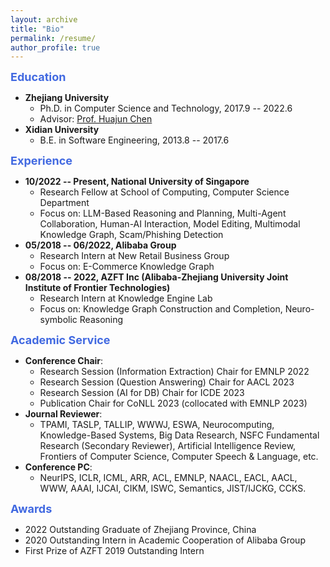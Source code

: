 ```yaml
---
layout: archive
title: "Bio"
permalink: /resume/
author_profile: true
---
```


<!-- ## Bio -->

<!-- ## Education -->
<font color=RoyalBlue size=4><b>Education</b></font>
* **Zhejiang University** 
  - Ph.D. in Computer Science and Technology, 2017.9 -- 2022.6
  - Advisor: [Prof. Huajun Chen](http://mypage.zju.edu.cn/huajun)
* **Xidian University**
  - B.E. in Software Engineering, 2013.8 -- 2017.6

<!-- ## Experience -->
<font color=RoyalBlue size=4><b>Experience</b></font>
* **10/2022 -- Present, National University of Singapore**
  - Research Fellow at School of Computing, Computer Science Department
  - Focus on: LLM-Based Reasoning and Planning, Multi-Agent Collaboration, Human-AI Interaction, Model Editing, Multimodal Knowledge Graph, Scam/Phishing Detection
* **05/2018 -- 06/2022, Alibaba Group**
  - Research Intern at New Retail Business Group
  - Focus on: E-Commerce Knowledge Graph
* **08/2018 -- 2022, AZFT Inc (Alibaba-Zhejiang University Joint Institute of Frontier Technologies)**
  - Research Intern at Knowledge Engine Lab
  - Focus on: Knowledge Graph Construction and Completion, Neuro-symbolic Reasoning

<!-- ## Academic Service -->
<font color=RoyalBlue size=4><b>Academic Service</b></font>
* **Conference Chair**:
  - Research Session (Information Extraction) Chair for EMNLP 2022
  - Research Session (Question Answering) Chair for AACL 2023
  - Research Session (AI for DB) Chair for ICDE 2023
  - Publication Chair for CoNLL 2023 (collocated with EMNLP 2023)
* **Journal Reviewer**: 
  - TPAMI, TASLP, TALLIP, WWWJ, ESWA, Neurocomputing, Knowledge-Based Systems, Big Data Research, NSFC Fundamental Research (Secondary Reviewer), Artificial Intelligence Review, Frontiers of Computer Science, Computer Speech & Language, etc. 
  <!-- *TPAMI* (IEEE Transactions on Pattern Analysis and Machine Intelligence), *TASLP* (ACM/IEEE Transactions on Audio, Speech and Language Processing), *TALLIP* (ACM Transactions on Asian and Low-Resource Language Information Processing), *WWWJ* (World Wide Web Journal), *ESWA* (Expert Systems With Applications), *Neurocomputing*, *KBS* (Knowledge-Based Systems), Big Data Research, Artificial Intelligence Review, Frontiers of Computer Science, Computer Speech & Language, NSFC Fundamental Research (Secondary Reviewer), Journal of Computer Research and Development, Knowledge and Information Systems, Computational Intelligence.  -->
* **Conference PC**: 
  - NeurIPS, ICLR, ICML, ARR, ACL, EMNLP, NAACL, EACL, AACL, WWW, AAAI, IJCAI, CIKM, ISWC, Semantics, JIST/IJCKG, CCKS. 
  <!-- - NeurIPS'23, ICLR'23/22, ACL'23/22/21/20, EMNLP'23/22/21, EACL'23, AACL'23/22/21, WWW'22, AAAI'23/22/21, IJCAI'23/21, ISWC'18, Semantics'18, JIST'19, CCKS'21.  -->

<!-- ## Awards -->
<font color=RoyalBlue size=4><b>Awards</b></font>
* 2022 Outstanding Graduate of Zhejiang Province, China
* 2020 Outstanding Intern in Academic Cooperation of Alibaba Group
* First Prize of AZFT 2019 Outstanding Intern
